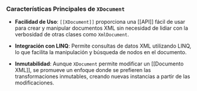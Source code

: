 ### Características Principales de `XDocument`

- **Facilidad de Uso**: `[[XDocument]]` proporciona una [[API]] fácil de usar para crear y manipular documentos XML sin necesidad de lidiar con la verbosidad de otras clases como `XmlDocument`.
    
- **Integración con LINQ**: Permite consultas de datos XML utilizando LINQ, lo que facilita la manipulación y búsqueda de nodos en el documento.
    
- **Inmutabilidad**: Aunque `XDocument` permite modificar un [[Documento XML]], se promueve un enfoque donde se prefieren las transformaciones inmutables, creando nuevas instancias a partir de las modificaciones.